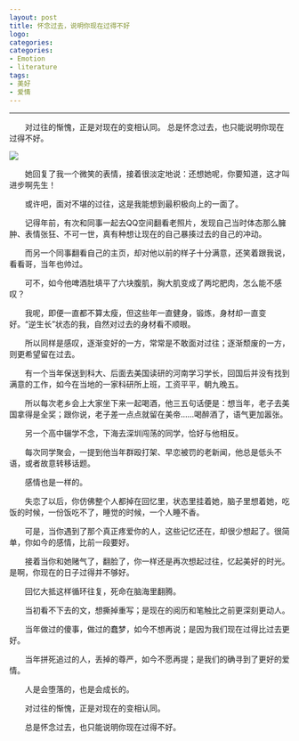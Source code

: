 ```yaml
---
layout: post
title: 怀念过去，说明你现在过得不好
logo: 
categories:
categories:
- Emotion
- literature
tags:
- 美好
- 爱情
---
```

---


　　对过往的惭愧，正是对现在的变相认同。 总是怀念过去，也只能说明你现在过得不好。



![][1]




　　她回复了我一个微笑的表情，接着很淡定地说：还想她呢，你要知道，这才叫进步啊先生！



　　或许吧，面对不堪的过往，这是我能想到最积极向上的一面了。



　　记得年前，有次和同事一起去QQ空间翻看老照片，发现自己当时体态那么臃肿、表情张狂、不可一世，真有种想让现在的自己暴揍过去的自己的冲动。



　　而另一个同事翻看自己的主页，却对他以前的样子十分满意，还笑着跟我说，看看哥，当年也帅过。



　　可不，如今他啤酒肚填平了六块腹肌，胸大肌变成了两坨肥肉，怎么能不感叹？



　　我呢，即便一直都不算太瘦，但这些年一直健身，锻炼，身材却一直变好。“逆生长”状态的我，自然对过去的身材看不顺眼。




　　所以同样是感叹，逐渐变好的一方，常常是不敢面对过往；逐渐颓废的一方，则更希望留在过去。



　　有一个当年保送到科大、后面去美国读研的河南学习学长，回国后并没有找到满意的工作，如今在当地的一家科研所上班，工资平平，朝九晚五。



　　所以每次老乡会上大家坐下来一起喝酒，他三五句话便是：想当年，老子去美国拿得是全奖；跟你说，老子差一点点就留在美帝……喝醉酒了，语气更加嚣张。




　　另一个高中辍学不念，下海去深圳闯荡的同学，恰好与他相反。



　　每次同学聚会，一提到他当年群殴打架、早恋被罚的老新闻，他总是低头不语，或者故意转移话题。



　　感情也是一样的。



　　失恋了以后，你仿佛整个人都掉在回忆里，状态里挂着她，脑子里想着她，吃饭的时候，一份饭吃不了，睡觉的时候，一个人睡不香。



　　可是，当你遇到了那个真正疼爱你的人，这些记忆还在，却很少想起了。很简单，你如今的感情，比前一段要好。




　　接着当你和她赌气了，翻脸了，你一样还是再次想起过往，忆起美好的时光。是啊，你现在的日子过得并不够好。



　　回忆大抵这样循环往复，死命在脑海里翻腾。



　　当初看不下去的文，想撕掉重写；是现在的阅历和笔触比之前更深刻更动人。



　　当年做过的傻事，做过的蠢梦，如今不想再说；是因为我们现在过得比过去更好。



　　当年拼死追过的人，丢掉的尊严，如今不愿再提；是我们的确寻到了更好的爱情。



　　人是会堕落的，也是会成长的。



　　对过往的惭愧，正是对现在的变相认同。



　　总是怀念过去，也只能说明你现在过得不好。



  [1]: http://fc.topitme.com/c/91/7c/11771724448407c91co.jpg